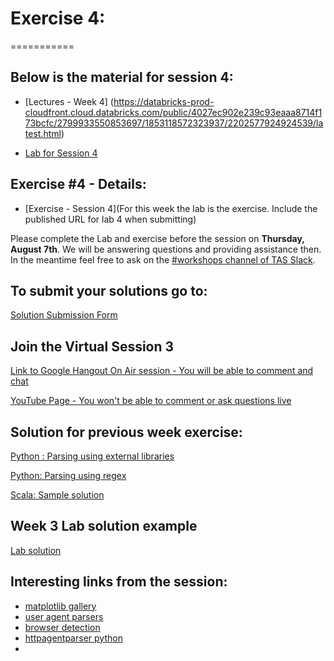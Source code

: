 # Exercise 4:
===========

## Below is the material for session 4:
- [Lectures - Week 4] (https://databricks-prod-cloudfront.cloud.databricks.com/public/4027ec902e239c93eaaa8714f173bcfc/2799933550853697/1853118572323937/2202577924924539/latest.html)

- [Lab for Session 4](https://databricks-prod-cloudfront.cloud.databricks.com/public/4027ec902e239c93eaaa8714f173bcfc/2799933550853697/1853118572323954/2202577924924539/latest.html)

## Exercise #4 - Details:
- [Exercise - Session 4](For this week the lab is the exercise. Include the published URL for lab 4 when submitting) 

Please complete the Lab and exercise before the session on **Thursday, August 7th**. 
We will be answering questions and providing assistance then.
In the meantime feel free to ask on the [#workshops channel of TAS Slack](https://torontoapachespark.slack.com/messages/workshops/).

## To submit your solutions go to:
[Solution Submission Form](http://goo.gl/forms/7UIS2jwTD9hcKv7n2)

## Join the Virtual Session 3
[Link to Google Hangout On Air session - You will be able to comment and chat](https://plus.google.com/events/c0r1ssnug3njkpum7fv7hs8ru90)

[YouTube Page - You won't be able to comment or ask questions live](http://www.youtube.com/watch?v=wcq9cdkm1dQ)

## Solution for previous week exercise:

[Python : Parsing using external libraries](https://databricks-prod-cloudfront.cloud.databricks.com/public/4027ec902e239c93eaaa8714f173bcfc/5152969875391885/2831016518129705/2624471849802522/latest.html)

[Python:  Parsing using regex](https://databricks-prod-cloudfront.cloud.databricks.com/public/4027ec902e239c93eaaa8714f173bcfc/1779476228152266/4396722038858513/5673666086694627/latest.html)

[Scala: Sample solution](https://databricks-prod-cloudfront.cloud.databricks.com/public/4027ec902e239c93eaaa8714f173bcfc/1045646855528506/1672108909930178/1387894455626278/latest.html)

## Week 3 Lab solution example
[Lab solution](https://databricks-prod-cloudfront.cloud.databricks.com/public/4027ec902e239c93eaaa8714f173bcfc/2799933550853697/1898152693555917/2202577924924539/latest.html)

## Interesting links from the session:

- [matplotlib gallery](http://matplotlib.org/gallery.html)
- [user agent parsers](https://github.com/ua-parser/uap-core/blob/master/regexes.yaml)
- [browser detection](https://developer.mozilla.org/en-US/docs/Web/HTTP/Browser_detection_using_the_user_agent)
- [httpagentparser python](https://pypi.python.org/pypi/httpagentparser)
- []()
